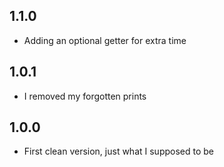## 1.1.0

- Adding an optional getter for extra time

## 1.0.1

- I removed my forgotten prints

## 1.0.0

- First clean version, just what I supposed to be

